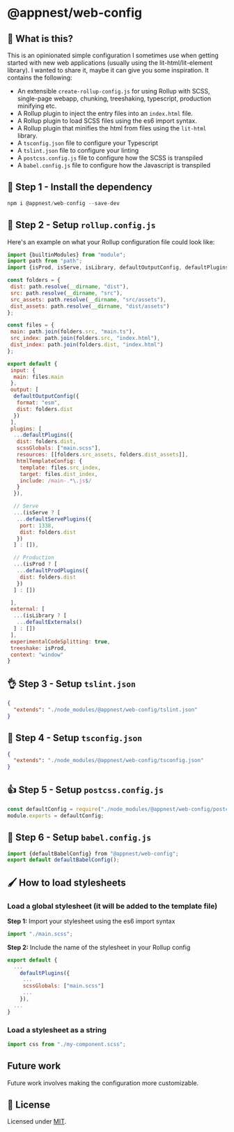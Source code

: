 # @appnest/web-config

## 🤔 What is this?

This is an opinionated simple configuration I sometimes use when getting started with new web applications (usually using the lit-html/lit-element library). I wanted to share it, maybe it can give you some inspiration. It contains the following:

- An extensible `create-rollup-config.js` for using Rollup with SCSS, single-page webapp, chunking, treeshaking, typescript, production minifying etc.
- A Rollup plugin to inject the entry files into an `index.html` file.
- A Rollup plugin to load SCSS files using the es6 import syntax.
- A Rollup plugin that minifies the html from files using the `lit-html` library.
- A `tsconfig.json` file to configure your Typescript
- A `tslint.json` file to configure your linting
- A `postcss.config.js` file to configure how the SCSS is transpiled
- A `babel.config.js` file to configure how the Javascript is transpiled

## 🎉 Step 1 - Install the dependency

```javascript
npm i @appnest/web-config --save-dev
```

## 💪 Step 2 - Setup `rollup.config.js`

Here's an example on what your Rollup configuration file could look like:

```javascript
import {builtinModules} from "module";
import path from "path";
import {isProd, isServe, isLibrary, defaultOutputConfig, defaultPlugins, defaultServePlugins, defaultProdPlugins, defaultExternals} from "@appnest/web-config";

const folders = {
 dist: path.resolve(__dirname, "dist"),
 src: path.resolve(__dirname, "src"),
 src_assets: path.resolve(__dirname, "src/assets"),
 dist_assets: path.resolve(__dirname, "dist/assets")
};

const files = {
 main: path.join(folders.src, "main.ts"),
 src_index: path.join(folders.src, "index.html"),
 dist_index: path.join(folders.dist, "index.html")
};

export default {
 input: {
  main: files.main
 },
 output: [
  defaultOutputConfig({
   format: "esm",
   dist: folders.dist
  })
 ],
 plugins: [
  ...defaultPlugins({
   dist: folders.dist,
   scssGlobals: ["main.scss"],
   resources: [[folders.src_assets, folders.dist_assets]],
   htmlTemplateConfig: {
    template: files.src_index,
    target: files.dist_index,
    include: /main-.*\.js$/
   }
  }),

  // Serve
  ...(isServe ? [
   ...defaultServePlugins({
    port: 1338,
    dist: folders.dist
   })
  ] : []),

  // Production
  ...(isProd ? [
   ...defaultProdPlugins({
    dist: folders.dist
   })
  ] : [])

 ],
 external: [
  ...(isLibrary ? [
   ...defaultExternals()
  ] : [])
 ],
 experimentalCodeSplitting: true,
 treeshake: isProd,
 context: "window"
}
```

## 👌 Step 3 - Setup `tslint.json`

```json
{
  "extends": "./node_modules/@appnest/web-config/tslint.json"
}
```

## 🤘 Step 4 - Setup `tsconfig.json`

```json
{
  "extends": "./node_modules/@appnest/web-config/tsconfig.json"
}
```

## 👍 Step 5 - Setup `postcss.config.js`

```javascript
const defaultConfig = require("./node_modules/@appnest/web-config/postcss.config");
module.exports = defaultConfig;
```

## 👊 Step 6 - Setup `babel.config.js`

```javascript
import {defaultBabelConfig} from "@appnest/web-config";
export default defaultBabelConfig();
```

## 🖌 How to load stylesheets

### Load a global stylesheet (it will be added to the template file)

**Step 1:** Import your stylesheet using the es6 import syntax

```javascript
import "./main.scss";
```

**Step 2:** Include the name of the stylesheet in your Rollup config

```javascript
export default {
  ...
    defaultPlugins({
     ...
     scssGlobals: ["main.scss"]
     ...
    }),
  ...
}
```

### Load a stylesheet as a string

```javascript
import css from "./my-component.scss";
```

## Future work

Future work involves making the configuration more customizable.

## 🎉 License

Licensed under [MIT](https://opensource.org/licenses/MIT).
